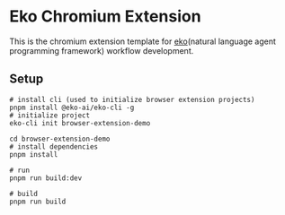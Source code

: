 # **Eko Chromium Extension**

This is the chromium extension template for [eko](https://github.com/FellouAI/eko)(natural language agent programming framework) workflow development.

## Setup
```
# install cli (used to initialize browser extension projects)
pnpm install @eko-ai/eko-cli -g
# initialize project
eko-cli init browser-extension-demo

cd browser-extension-demo
# install dependencies
pnpm install

# run
pnpm run build:dev

# build
pnpm run build
```
